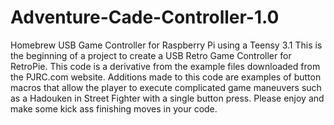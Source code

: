 # Adventure-Cade-Controller-1.0
Homebrew USB Game Controller for Raspberry Pi using a Teensy 3.1
This is the beginning of a project to create a USB Retro Game Controller for RetroPie. This code is a derivative from the example files downloaded from the PJRC.com website. Additions made to this code are examples of button macros that allow the player to execute complicated game maneuvers such as a Hadouken in Street Fighter with a single button press. Please enjoy and make some kick ass finishing moves in your code.
